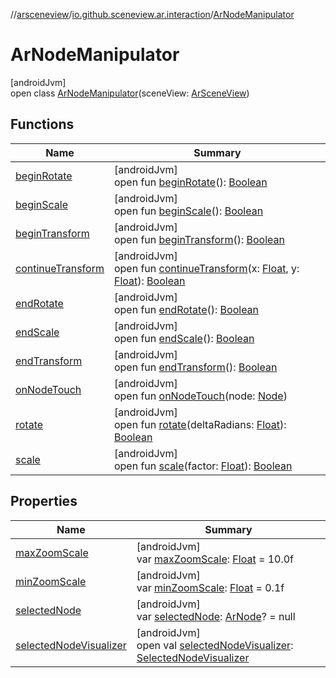 //[arsceneview](../../../index.md)/[io.github.sceneview.ar.interaction](../index.md)/[ArNodeManipulator](index.md)

# ArNodeManipulator

[androidJvm]\
open class [ArNodeManipulator](index.md)(sceneView: [ArSceneView](../../io.github.sceneview.ar/-ar-scene-view/index.md))

## Functions

| Name | Summary |
|---|---|
| [beginRotate](begin-rotate.md) | [androidJvm]<br>open fun [beginRotate](begin-rotate.md)(): [Boolean](https://kotlinlang.org/api/latest/jvm/stdlib/kotlin/-boolean/index.html) |
| [beginScale](begin-scale.md) | [androidJvm]<br>open fun [beginScale](begin-scale.md)(): [Boolean](https://kotlinlang.org/api/latest/jvm/stdlib/kotlin/-boolean/index.html) |
| [beginTransform](begin-transform.md) | [androidJvm]<br>open fun [beginTransform](begin-transform.md)(): [Boolean](https://kotlinlang.org/api/latest/jvm/stdlib/kotlin/-boolean/index.html) |
| [continueTransform](continue-transform.md) | [androidJvm]<br>open fun [continueTransform](continue-transform.md)(x: [Float](https://kotlinlang.org/api/latest/jvm/stdlib/kotlin/-float/index.html), y: [Float](https://kotlinlang.org/api/latest/jvm/stdlib/kotlin/-float/index.html)): [Boolean](https://kotlinlang.org/api/latest/jvm/stdlib/kotlin/-boolean/index.html) |
| [endRotate](end-rotate.md) | [androidJvm]<br>open fun [endRotate](end-rotate.md)(): [Boolean](https://kotlinlang.org/api/latest/jvm/stdlib/kotlin/-boolean/index.html) |
| [endScale](end-scale.md) | [androidJvm]<br>open fun [endScale](end-scale.md)(): [Boolean](https://kotlinlang.org/api/latest/jvm/stdlib/kotlin/-boolean/index.html) |
| [endTransform](end-transform.md) | [androidJvm]<br>open fun [endTransform](end-transform.md)(): [Boolean](https://kotlinlang.org/api/latest/jvm/stdlib/kotlin/-boolean/index.html) |
| [onNodeTouch](on-node-touch.md) | [androidJvm]<br>open fun [onNodeTouch](on-node-touch.md)(node: [Node](../../../../sceneview/sceneview/io.github.sceneview.node/-node/index.md)) |
| [rotate](rotate.md) | [androidJvm]<br>open fun [rotate](rotate.md)(deltaRadians: [Float](https://kotlinlang.org/api/latest/jvm/stdlib/kotlin/-float/index.html)): [Boolean](https://kotlinlang.org/api/latest/jvm/stdlib/kotlin/-boolean/index.html) |
| [scale](scale.md) | [androidJvm]<br>open fun [scale](scale.md)(factor: [Float](https://kotlinlang.org/api/latest/jvm/stdlib/kotlin/-float/index.html)): [Boolean](https://kotlinlang.org/api/latest/jvm/stdlib/kotlin/-boolean/index.html) |

## Properties

| Name | Summary |
|---|---|
| [maxZoomScale](max-zoom-scale.md) | [androidJvm]<br>var [maxZoomScale](max-zoom-scale.md): [Float](https://kotlinlang.org/api/latest/jvm/stdlib/kotlin/-float/index.html) = 10.0f |
| [minZoomScale](min-zoom-scale.md) | [androidJvm]<br>var [minZoomScale](min-zoom-scale.md): [Float](https://kotlinlang.org/api/latest/jvm/stdlib/kotlin/-float/index.html) = 0.1f |
| [selectedNode](selected-node.md) | [androidJvm]<br>var [selectedNode](selected-node.md): [ArNode](../../io.github.sceneview.ar.node/-ar-node/index.md)? = null |
| [selectedNodeVisualizer](selected-node-visualizer.md) | [androidJvm]<br>open val [selectedNodeVisualizer](selected-node-visualizer.md): [SelectedNodeVisualizer](../../../../sceneview/sceneview/io.github.sceneview.interaction/-selected-node-visualizer/index.md) |

